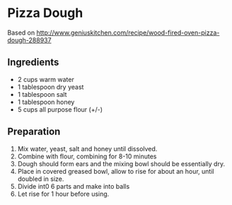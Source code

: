 # Pizza Dough

Based on <http://www.geniuskitchen.com/recipe/wood-fired-oven-pizza-dough-288937>

## Ingredients

-  2 cups warm water
-  1 tablespoon dry yeast
-  1 tablespoon salt
-  1 tablespoon honey
-  5 cups all purpose flour (+/-)

## Preparation

1. Mix water, yeast, salt and honey until dissolved.
1. Combine with flour, combining for 8-10 minutes
1. Dough should form ears and the mixing bowl should be essentially dry.
1. Place in covered greased bowl, allow to rise for about an hour, until doubled in size.
1. Divide int0 6 parts and make into balls
1. Let rise for 1 hour before using.
